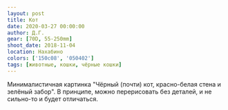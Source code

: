```yaml
---
layout: post
title: Кот
date: 2020-03-27 00:00:00
author: Д.Г.
gear: [70D, 55-250mm]
shoot_date: 2018-11-04
location: Нахабино
colors: ['150c08', '050402']
tags: [животные, кошки, чёрные кошки]
---
```

Минималистичная картинка "Чёрный (почти) кот, красно-белая стена и зелёный забор". В принципе, можно перерисовать без деталей, и не сильно-то и будет отличаться.
